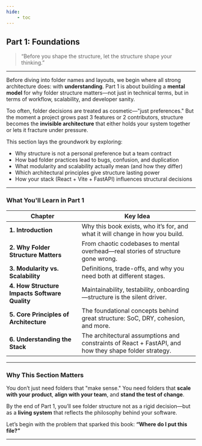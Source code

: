 ```yaml
---
hide:
    - toc
---
```


## Part 1: Foundations

> “Before you shape the structure, let the structure shape your thinking.”

---

Before diving into folder names and layouts, we begin where all strong architecture does: with **understanding**. Part 1 is about building a **mental model** for why folder structure matters—not just in technical terms, but in terms of workflow, scalability, and developer sanity.

Too often, folder decisions are treated as cosmetic—"just preferences." But the moment a project grows past 3 features or 2 contributors, structure becomes the **invisible architecture** that either holds your system together or lets it fracture under pressure.

This section lays the groundwork by exploring:

* Why structure is not a personal preference but a team contract
* How bad folder practices lead to bugs, confusion, and duplication
* What modularity and scalability actually mean (and how they differ)
* Which architectural principles give structure lasting power
* How your stack (React + Vite + FastAPI) influences structural decisions

---

### What You'll Learn in Part 1

| Chapter                                       | Key Idea                                                                                              |
| --------------------------------------------- | ----------------------------------------------------------------------------------------------------- |
| **1. Introduction**                           | Why this book exists, who it’s for, and what it will change in how you build.                         |
| **2. Why Folder Structure Matters**           | From chaotic codebases to mental overhead—real stories of structure gone wrong.                       |
| **3. Modularity vs. Scalability**             | Definitions, trade-offs, and why you need both at different stages.                                   |
| **4. How Structure Impacts Software Quality** | Maintainability, testability, onboarding—structure is the silent driver.                              |
| **5. Core Principles of Architecture**        | The foundational concepts behind great structure: SoC, DRY, cohesion, and more.                       |
| **6. Understanding the Stack**                | The architectural assumptions and constraints of React + FastAPI, and how they shape folder strategy. |

---

### Why This Section Matters

You don’t just need folders that "make sense."
You need folders that **scale with your product**, **align with your team**, and **stand the test of change**.

By the end of Part 1, you’ll see folder structure not as a rigid decision—but as a **living system** that reflects the philosophy behind your software.

Let’s begin with the problem that sparked this book:
**“Where do I put this file?”**

---

